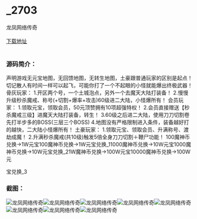 # _2703
龙凤网络传奇
<br/></br>
[下载地址](https://www.uuid2.com/2703.html "下载地址")
<br/></br>
<h3>源码简介：</h3>
<p>声明游戏无元宝地图，无回馈地图，无转生地图，土豪跟普通玩家的区别是起点！
切记散人有时间一样可以起飞，可能你打了一个不起眼的小怪就能爆出终极武器！
骨灰玩家：
1.开区两个号，一个土城泡点，另外一个去魔天大陆打装备！
2.慢慢升级秒杀魔戒、称号(+切割+爆率+攻击)60级进二大陆，小怪爆所有！
会员玩家：
1.领取元宝，领取会员，50元顶赞拥有10项超强特权！
2.会员直接赠送【秒杀魔戒三级】进魔天大陆打装备，转生！
3.60级之后进二大陆，使用刀刀切割卷先打半步多的BOSS(三层三个BOSS)
4.地图没有严格限制进入条件，装备越好打的越快，二大陆小怪爆所有！
土豪玩家：
1.领取元宝、领取会员、升满称号、渡劫成魔！
2.升满秒杀魔戒(共10级)触发5倍全身刀刀切割＋鞭尸功能！
100魔神币兑换→1W元宝100魔神币兑换→1W元宝兑换_11000魔神币兑换→10W元宝1000魔神币兑换→10W元宝兑换_21W魔神币兑换→100W元宝10000魔神币兑换→100W元<p>
<p>宝兑换_3<p>
<h3>截图：</h3>
<img src="https://www.uuid2.com/wp-content/uploads/img/202105/61a00ba248.jpg" alt="龙凤网络传奇"><img src="https://www.uuid2.com/wp-content/uploads/img/202105/fa0d5e9982.jpg" alt="龙凤网络传奇"><img src="https://www.uuid2.com/wp-content/uploads/img/202105/5fba4dc324.jpg" alt="龙凤网络传奇"><img src="https://www.uuid2.com/wp-content/uploads/img/202105/a86f175812.jpg" alt="龙凤网络传奇"><img src="https://www.uuid2.com/wp-content/uploads/img/202105/129151b896.jpg" alt="龙凤网络传奇"><img src="https://www.uuid2.com/wp-content/uploads/img/202105/8f793d6482.jpg" alt="龙凤网络传奇"><img src="https://www.uuid2.com/wp-content/uploads/img/202105/f9c929f707.jpg" alt="龙凤网络传奇"><img src="https://www.uuid2.com/wp-content/uploads/img/202105/d115559331.jpg" alt="龙凤网络传奇">
